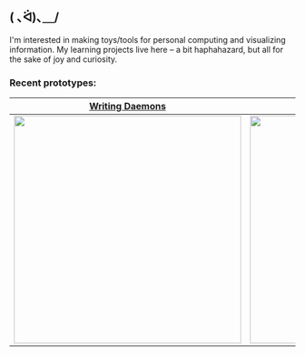 ## ( ､ᐛ)､＿/ 

I'm interested in making toys/tools for personal computing and visualizing information. My learning projects live here – a bit haphahazard, but all for the sake of joy and curiosity. 

### Recent prototypes:
|<a href="https://github.com/merryvj/llm-daemons"> Writing Daemons </a>| <a href="https://github.com/merryvj/gemma"> Customizable Pie Menu </a> |
|--------------|--------------|
| <img width="400" src="https://github.com/merryvj/merryvj/assets/41601131/e09b836f-92d2-4827-b10a-0cd6dfef9f78"/> | <img width="400" src="https://github.com/merryvj/merryvj/assets/41601131/cf9b419d-a258-4d1e-a5f2-12c70c5be1e3"/> |












